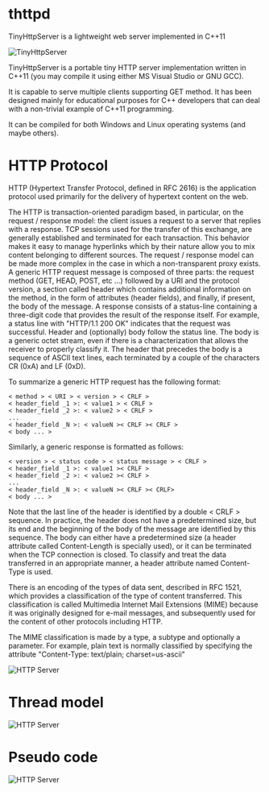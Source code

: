 # thttpd
TinyHttpServer is a lightweight web server implemented in C++11

![TinyHttpServer](https://7bcac53c-a-62cb3a1a-s-sites.googlegroups.com/site/eantcal/tinyhttp2.jpg?attachauth=ANoY7cpMFEDW4qjiNYxyezSyQyarDKg0klCmtkAwoaf2iAgU07JagzbyWL41sFilafSrhPg-U7XVlSuz9AJjVkDJAQ4NYRTcbcWdnqabRLTxVm3cSBaMU2dvYiHpOZPYs71ER-OmozI52HTyFW_VezeyBSuO4a-Tqipo-RXjF6wPVYEszNB46bd-uBHj-wqYrgigVyA3h-a8NeUKgL_AhFv5qClLTP2B3A%3D%3D&attredirects=0&height=174&width=320)

TinyHttpServer is a portable tiny HTTP server implementation written in C++11 (you may compile it using either MS Visual Studio or GNU GCC).

It is capable to serve multiple clients supporting GET method. 
It has been designed mainly for educational purposes for C++ developers that can deal with a non-trivial example of C++11 programming.

It can be compiled for both Windows and Linux operating systems (and maybe others).

# HTTP Protocol
HTTP (Hypertext Transfer Protocol, defined in RFC 2616) is the application protocol used primarily for the delivery of hypertext content on the web. 

The HTTP is transaction-oriented paradigm based, in particular, on the request / response model: the client issues a request to a server that replies with a response. 
TCP sessions used for the transfer of this exchange, are generally established and terminated for each transaction. 
This behavior makes it easy to manage hyperlinks which by their nature allow you to mix content belonging to different sources.
The request / response model can be made more complex in the case in which a non-transparent proxy exists.
A generic HTTP request message is composed of three parts: 
the request method (GET, HEAD, POST, etc ...) followed by a URI and the protocol version, 
a section called header which contains additional information on the method, in the form of attributes (header fields), and finally, if present, 
the body of the message. 
A response consists of a status-line containing a three-digit code that provides the result of the response itself. 
For example, a status line with "HTTP/1.1 200 OK" indicates that the request was successful. 
Header and (optionally) body follow the status line.
The body is a generic octet stream, even if there is a characterization that allows the receiver to properly classify it. 
The header that precedes the body is a sequence of ASCII text lines, each terminated by a couple of the characters CR (0xA) and LF (0xD). 

To summarize a generic HTTP request has the following format:

```
< method > < URI > < version > < CRLF >
< header_field _1 >: < value1 > < CRLF >
< header_field _2 >: < value2 > < CRLF >
...
< header_field _N >: < valueN >< CRLF >< CRLF >
< body ... >
```

Similarly, a generic response is formatted as follows:

```
< version > < status code > < status message > < CRLF >
< header_field _1 >: < value1 >< CRLF >
< header_field _2 >: < value2 >< CRLF >
...
< header_field _N >: < valueN >< CRLF >< CRLF>
< body ... >
```

Note that the last line of the header is identified by a double < CRLF > sequence. 
In practice, the header does not have a predetermined size, but its end and the beginning of the body of the message are identified by this sequence.
The body can either have a predetermined size (a header attribute called Content-Length is specially used), or it can be terminated when the TCP connection is closed.
To classify and treat the data transferred in an appropriate manner, a header attribute named Content-Type is used.

There is an encoding of the types of data sent, described in RFC 1521, which provides a classification of the type of content transferred. 
This classification is called Multimedia Internet Mail Extensions (MIME) because it was originally designed for e-mail messages, and subsequently used for the content of other protocols including HTTP. 

The MIME classification is made by a type, a subtype and optionally a parameter. For example, plain text is normally classified by specifying the attribute 
"Content-Type: text/plain; charset=us-ascii"


![HTTP Server](https://sites.google.com/site/eantcal/archive/tinyhttpserver/tinyhttp.png)

# Thread model
![HTTP Server](https://sites.google.com/site/eantcal/archive/tinyhttpserver/tinyhttp2.png)

# Pseudo code
![HTTP Server](https://sites.google.com/site/eantcal/archive/tinyhttpserver/tinyhttp3.png)

